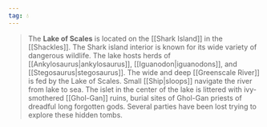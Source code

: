 ```yaml
---
tag: 💧
---
```

> The **Lake of Scales** is located on the [[Shark Island]] in the [[Shackles]]. The Shark island interior is known for its wide variety of dangerous wildlife. The lake hosts herds of [[Ankylosaurus|ankylosaurus]], [[Iguanodon|iguanodons]], and [[Stegosaurus|stegosaurus]]. The wide and deep [[Greenscale River]] is fed by the Lake of Scales. Small [[Ship|sloops]] navigate the river from lake to sea. The islet in the center of the lake is littered with ivy-smothered [[Ghol-Gan]] ruins, burial sites of Ghol-Gan priests of dreadful long forgotten gods. Several parties have been lost trying to explore these hidden tombs.








